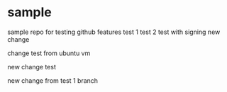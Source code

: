 # sample

sample repo for testing github features
test 1
test 2
test with signing
new change

change test from ubuntu vm

new change test


new change from test 1 branch